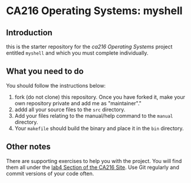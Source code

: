 # CA216 Operating Systems: myshell

## Introduction

this is the starter repository for the _ca216 Operating Systems_ project entitled `myshell` and which you must complete individually.

## What you need to do


You should follow the instructions below:

1. fork (do not clone) this repository.  Once you have forked it, make your own repository private and add me as "maintainer"."
2. addd all your source files to the `src` directory.
3. Add your files relating to the manual/help command to the `manual` directory.
4. Your `makefile` should build the binary and place it in the `bin` directory.

## Other notes

There are supporting exercises to help you with the project.  You will find them all under the [lab4 Section of the CA216 Site](https://ca216.computing.dcu.ie/labs/ca216).  Use Git regularly and commit versions of your code often.
